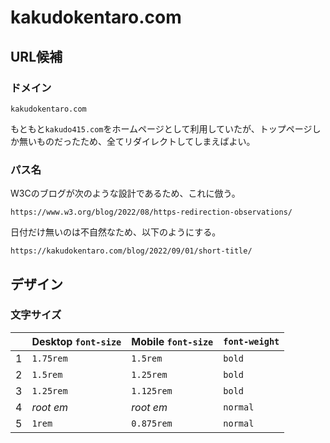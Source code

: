 # kakudokentaro.com

## URL候補

### ドメイン

`kakudokentaro.com`

もともと`kakudo415.com`をホームページとして利用していたが、トップページしか無いものだったため、全てリダイレクトしてしまえばよい。

### パス名

W3Cのブログが次のような設計であるため、これに倣う。

`https://www.w3.org/blog/2022/08/https-redirection-observations/`

日付だけ無いのは不自然なため、以下のようにする。

`https://kakudokentaro.com/blog/2022/09/01/short-title/`

## デザイン

### 文字サイズ

|     | Desktop `font-size` | Mobile `font-size` | `font-weight` |
| --- | ------------------- | ------------------ | ------------- |
| 1   | `1.75rem`           | `1.5rem`           | `bold`        |
| 2   | `1.5rem`            | `1.25rem`          | `bold`        |
| 3   | `1.25rem`           | `1.125rem`         | `bold`        |
| 4   | *root em*           | *root em*          | `normal`      |
| 5   | `1rem`              | `0.875rem`         | `normal`      |
